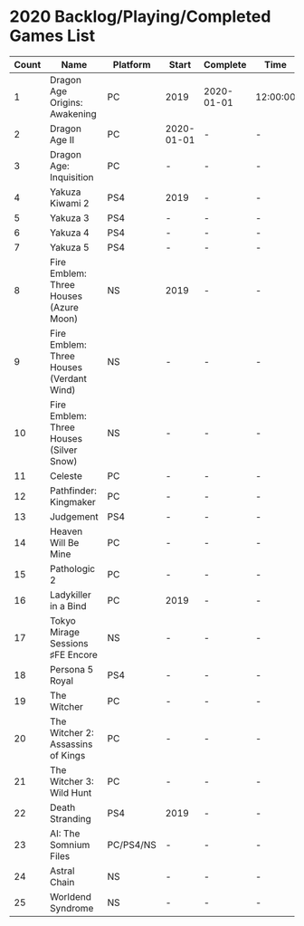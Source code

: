 # 2020 Backlog/Playing/Completed Games List

| Count | Name  | Platform | Start | Complete | Time | Rating | Notes |
| - | - | - | - | - | - | - | - |
| 1 | Dragon Age Origins: Awakening | PC | 2019 | 2020-01-01 | 12:00:00 | + | - |
| 2 | Dragon Age II | PC | 2020-01-01 | - | - | - | - |
| 3 | Dragon Age: Inquisition | PC | - | - | - | - | - |
| 4 | Yakuza Kiwami 2 | PS4 | 2019 | - | - | - | - |
| 5 | Yakuza 3 | PS4 | - | - | - | - | - |
| 6 | Yakuza 4 | PS4 | - | - | - | - | - |
| 7 | Yakuza 5 | PS4 | - | - | - | - | - |
| 8 | Fire Emblem: Three Houses (Azure Moon) | NS | 2019 | - | - | - | - |
| 9 | Fire Emblem: Three Houses (Verdant Wind) | NS | - | - | - | - | - |
| 10 | Fire Emblem: Three Houses (Silver Snow) | NS | - | - | - | - | - |
| 11 | Celeste | PC | - | - | - | - | - |
| 12 | Pathfinder: Kingmaker | PC | - | - | - | - | - |
| 13 | Judgement | PS4 | - | - | - | - | - |
| 14 | Heaven Will Be Mine | PC | - | - | - | - | - |
| 15 | Pathologic 2 | PC | - | - | - | - | - |
| 16 | Ladykiller in a Bind | PC | 2019 | - | - | - | - |
| 17 | Tokyo Mirage Sessions ♯FE Encore | NS | - | - | - | - | - |
| 18 | Persona 5 Royal | PS4 | - | - | - | - | - |
| 19 | The Witcher | PC | - | - | - | - | - |
| 20 | The Witcher 2: Assassins of Kings | PC | - | - | - | - | - |
| 21 | The Witcher 3: Wild Hunt | PC | - | - | - | - | - |
| 22 | Death Stranding | PS4 | 2019 | - | - | - | - |
| 23 | AI: The Somnium Files | PC/PS4/NS | - | - | - | - | - |
| 24 | Astral Chain | NS | - | - | - | - | - |
| 25 | Worldend Syndrome | NS | - | - | - | - | - |
